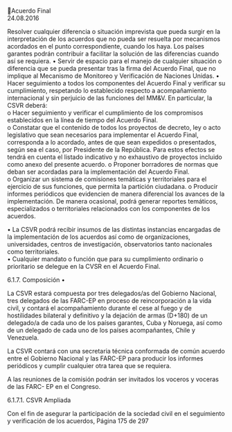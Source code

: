 Acuerdo Final  
24.08.2016  

Resolver cualquier diferencia o situación imprevista que pueda surgir en la interpretación de los 
acuerdos  que  no  pueda  ser  resuelta  por  mecanismos  acordados  en  el  punto  correspondiente, 
cuando los haya. Los países garantes podrán contribuir a facilitar la solución de las diferencias 
cuando así se requiera. 
• Servir de espacio para el manejo de cualquier situación o diferencia que se pueda presentar tras 
la firma del Acuerdo Final, que no implique al Mecanismo de Monitoreo y Verificación de Naciones 
Unidas. 
• Hacer  seguimiento  a  todos  los  componentes  del  Acuerdo  Final  y  verificar  su  cumplimiento, 
respetando  lo  establecido  respecto  a  acompañamiento  internacional  y  sin  perjuicio  de  las 
funciones del MM&V. En particular, la CSVR deberá:  
o Hacer seguimiento y verificar el cumplimiento de los compromisos establecidos en la línea 
de tiempo del Acuerdo Final.  
o Constatar que el contenido de todos los proyectos de decreto, ley o acto legislativo que 
sean necesarios para implementar el Acuerdo Final, corresponda a lo acordado, antes de 
que sean expedidos o presentados, según sea el caso, por Presidente de la República. Para 
estos  efectos  se  tendrá  en  cuenta  el  listado  indicativo  y  no  exhaustivo  de  proyectos 
incluido como anexo del presente acuerdo. 
o Proponer  borradores  de  normas  que  deban  ser  acordadas  para  la  implementación  del 
Acuerdo Final.  
o Organizar  un  sistema  de  comisiones  temáticas  y  territoriales  para  el  ejercicio  de  sus 
funciones, que permita la partición ciudadana. 
o Producir  informes  periódicos  que  evidencien  de  manera  diferencial  los  avances  de  la 
implementación. De manera ocasional, podrá generar reportes temáticos, especializados 
o territoriales relacionados con los componentes de los acuerdos.  
 
• La CSVR podrá recibir insumos de las distintas instancias encargadas de la implementación de los 
acuerdos  así  como  de  organizaciones,  universidades,  centros  de  investigación,  observatorios 
tanto nacionales como territoriales.  
• Cualquier mandato o función que para su cumplimiento ordinario o prioritario  se delegue en la 
CVSR en el Acuerdo Final. 
 
6.1.7. Composición 
•

La CSVR estará compuesta por tres delegados/as del Gobierno Nacional, tres delegados de las FARC-EP en 
proceso de reincorporación a la vida civil, y contará el acompañamiento durante el cese al fuego y de 
hostilidades bilateral y definitivo y la dejación de armas (D+180) de un delegado/a de cada uno de los 
países garantes, Cuba y Noruega, así  como de un delegado de cada uno de los países acompañantes, Chile 
y Venezuela. 
 
La CSVR contará con una secretaria técnica conformada de común acuerdo entre el Gobierno Nacional y 
las FARC-EP para producir los informes periódicos y cumplir cualquier otra tarea que se requiera. 
 
A las reuniones de la comisión podrán ser invitados los voceros y voceras de las FARC- EP en el Congreso.  
 
6.1.7.1. CSVR Ampliada 
 
Con el fin de asegurar la participación de la sociedad civil en el seguimiento y verificación de los acuerdos, 
Página 175 de 297 
 

